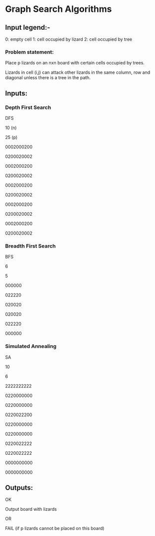 # Graph Search Algorithms

## Input legend:-

0: empty cell
1: cell occupied by lizard
2: cell occupied by tree

### Problem statement: 
Place p lizards on an nxn board with certain cells occupied by trees.

Lizards in cell (i,j) can attack other lizards in the same column, row and diagonal unless there is a tree in the path.

## Inputs:

### Depth First Search
DFS

10 (n)

25 (p)

0002000200

0200020002

0002000200

0200020002

0002000200

0200020002

0002000200

0200020002

0002000200

0200020002

### Breadth First Search
BFS

6

5

000000

022220

020020

020020

022220

000000

### Simulated Annealing
SA

10

6

2222222222

0220000000

0220000000

0220022200

0220000000

0220000000

0220022222

0220022222

0000000000

0000000000

## Outputs:
OK

Output board with lizards

OR

FAIL (if p lizards cannot be placed on this board)
